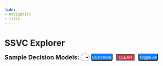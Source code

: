 ```yaml
---
hide:
- navigation
- title
---
```


# SSVC Explorer

<style>
.ssvc-explorer input
{
 border: 1px solid grey;
 font-family: verdana;
 font-size: 12px;
}
</style>
<div class="ssvc-explorer">
<div id="ssvcPopup" style="position: absolute; display:none;top: 15%; left: 50%;transform: translate(-50%, -50%); background-color: #fff; border: 4px solid #ccc; padding: 10px; border-radius: 6px; width: auto; max-height: 80%;overflow-y: auto; z-index:10">
<div data-customdp="1">
<h4 style="text-align: center">Customize Decision Point</h4>
<form onSubmit="return false();" style="text-align:left" autocomplete="off">
<div style="padding-bottom:10px">
<select name="customdp" style="background: transparent; border-radius: 6px; padding: 0px 4px 0px 4px;font-weight: bolder;">
<option value="">Choose/Create Decision Point</option>
</select>
</div>
<div style="display: table-row">
<label style="display:table-cell">Name</label>
<input required type="text" style="min-width: 300px;display:table-cell;" name="obj-name" placeholder="Name (Exploitation)">
</div>
<div  style="display:table-row">
<label style="display:table-cell">Namespace</label>
<input required type="text" style="min-width: 300px;display:table-cell" name="obj-namespace" placeholder="Namespace (x_com.example#psirt)">
<br>
<label style="display:none">
<input type="checkbox" name="translate-only" unchecked>
(Translation only)
</label>
<label style="display:none">
<select name="lang" disabled>
<option value="ar-SA">Arabic (Saudi Arabia)(ar-SA)</option><option value="bn-BD">Bangla (Bangladesh)(bn-BD)</option><option value="bn-IN">Bangla (India)(bn-IN)</option><option value="cs-CZ">Czech (Czech Republic)(cs-CZ)</option><option value="da-DK">Danish (Denmark)(da-DK)</option><option value="de-AT">Austrian German(de-AT)</option><option value="de-CH">"Swiss" German(de-CH)</option><option value="de-DE">Standard German (Germany)(de-DE)</option><option value="el-GR">Modern Greek(el-GR)</option><option value="en-AU">Australian English(en-AU)</option><option value="en-CA">Canadian English(en-CA)</option><option value="en-GB">British English(en-GB)</option><option value="en-IE">Irish English(en-IE)</option><option value="en-IN">Indian English(en-IN)</option><option value="en-NZ">New Zealand English(en-NZ)</option><option value="en-US">US English(en-US)</option><option value="en-ZA">English (South Africa)(en-ZA)</option><option value="es-AR">Argentine Spanish(es-AR)</option><option value="es-CL">Chilean Spanish(es-CL)</option><option value="es-CO">Colombian Spanish(es-CO)</option><option value="es-ES">Castilian Spanish (es-ES)</option><option value="es-MX">Mexican Spanish(es-MX)</option><option value="es-US">American Spanish(es-US)</option><option value="fi-FI">Finnish (Finland)(fi-FI)</option><option value="fr-BE">Belgian French(fr-BE)</option><option value="fr-CA">Canadian French(fr-CA)</option><option value="fr-CH">"Swiss" French(fr-CH)</option><option value="fr-FR">Standard French(fr-FR)</option><option value="he-IL">Hebrew (Israel)(he-IL)</option><option value="hi-IN">Hindi (India)(hi-IN)</option><option value="hu-HU">Hungarian (Hungary)(hu-HU)</option><option value="id-ID">Indonesian (Indonesia)(id-ID)</option><option value="it-CH">"Swiss" Italian(it-CH)</option><option value="it-IT">Standard Italian (Italy)(it-IT)</option><option value="ja-JP">Japanese (Japan)(ja-JP)</option><option value="ko-KR">Korean (Republic of Korea)(ko-KR)</option><option value="nl-BE">Belgian Dutch(nl-BE)</option><option value="nl-NL">Standard Dutch (The Netherlands)(nl-NL)</option><option value="no-NO">Norwegian (Norway)(no-NO)</option><option value="pl-PL">Polish (Poland)(pl-PL)</option><option value="pt-BR">Brazilian Portuguese(pt-BR)</option><option value="pt-PT">European Portuguese (Portugal)(pt-PT)</option><option value="ro-RO">Romanian (Romania)(ro-RO)</option><option value="ru-RU">Russian (Russian Federation)(ru-RU)</option><option value="sk-SK">Slovak (Slovakia)(sk-SK)</option><option value="sv-SE">Swedish (Sweden)(sv-SE)</option><option value="ta-IN">Indian Tamil(ta-IN)</option><option value="ta-LK">Sri Lankan Tamil(ta-LK)</option><option value="th-TH">Thai (Thailand)(th-TH)</option><option value="tr-TR">Turkish (Turkey)(tr-TR)</option><option value="zh-CN">Mainland China simplified characters(zh-CN)</option><option value="zh-HK">Hong Kong traditional characters(zh-HK)</option><option value="zh-TW">Taiwan traditional characters(zh-TW)</option>
</select>
Language

</label>
</div>
<div  style="display: table-row">
<label for="dpVersion" style="display:table-cell">Version</label>
<input required type="text" style="min-width: 300px;display:table-cell" name="obj-version" placeholder="Version (1.0.0)">
</div>
<div style="display: table-row">
<label style="display:table-cell">Definition</label>
<textarea required style="display:table-cell; min-height: 30px; min-width: 300px;" name="obj-definition" placeholder="Definition" onchange="SSVC.textAreaAutoSize(this)"></textarea>
</div>
<div style="display: table-row">
<label style="display: table-cell">Decision Point Values</label>
<button type="button" style="display:table-cell" onclick="SSVC.dpValueClone(this)">(+) Add</button>
</div>
<div style="display: table-row" data-clone="1">
<label style="border-left: 1px solid cyan; display: table-cell"> &nbsp; Value</label>
<input required type="text" name="obj-values-0-name" style="min-width: 300px;display: table-cell">
</div>
<div style="display: table-row" data-clone="1">
<label style="border-left: 1px solid cyan; display: table-cell;"> &nbsp; Definition</label>
<textarea required name="obj-values-0-definition" style="display: table-cell; min-height: 30px; min-width: 300px;" onchange="SSVC.textAreaAutoSize(this)"></textarea>
</div>
<div style="display: table-row" data-clone="1">
<label style="border-left: 1px solid cyan; display: table-cell"> &nbsp; Value</label>
<input required type="text" name="obj-values-1-name" style="min-width: 300px;display: table-cell">
</div>
<div style="display: table-row" data-clone="1">
<label style="border-left: 1px solid cyan; display: table-cell;"> &nbsp; Definition</label>
<textarea required name="obj-values-1-definition" style="display: table-cell;min-height: 30px; min-width: 300px;" onchange="SSVC.textAreaAutoSize(this)"></textarea>
</div>
</form>
<button onclick="SSVC.updateTree()" data-update="1" style="margin-top: 10px;padding: 8px 12px;border: none;background-color: #007bff;color: #fff;border-radius: 4px;cursor: pointer; float:right">Update</button>
<button onclick="SSVC.popupEnd()" style="margin: 10px 10px 0px 0px;;padding: 8px 12px;border: none;background-color: #ff2121;color: #fff;border-radius: 4px;cursor: pointer; float:right">Cancel</button>
</div>
</div>

<div data-yesno="1" style="display:none">
<h4 style="text-align: center">Would you like to proceed?</h4>
<button style="margin-top: 10px;padding: 8px 12px;border: none;background-color: #007bff;color: #fff;border-radius: 4px;cursor: pointer; float:right">Yes</button>
<button style="margin: 10px 10px 0px 0px;;padding: 8px 12px;border: none;background-color: #ff2121;color: #fff;border-radius: 4px;cursor: pointer; float:right">No</button>
</div>
<form autocomplete="off">
<span style="font-size: 20px;font-weight: bold; vertical-align:top">Sample Decision Models:</span>
<input type="file" name="fileupload" style="display:none" onchange="SSVC.readFile(this)">
<select onchange="SSVC.loadSSVC(this.options[this.selectedIndex].value)" id="sampletrees"
style="font-size: 18px;background: white;border-radius: 13px;padding: 0px 4px 0px 4px;font-weight: bolder;" autocomplete="off">
</select>
<span> </span>
<div style="vertical-align:top; display:inline-block">
<button type="button" data-customize="1"
style="display: inline-block; background-color: #007bff; padding: 2px; color: white; border-radius: 4px;"
onclick="SSVC.customize(this)">Customize</button>
&nbsp;
<button style="background-color: #dc3545; color: white;" type="button"
data-clear=""> CLEAR </button>
&nbsp;
<button type="button" data-toggleall="1"
style="display: inline-block; background-color: #007bff; padding: 2px; color: white; border-radius: 4px;"
onclick="SSVC.toggleAll()">Toggle All</button>
</div>
<div style="padding: 8px 0px 0px 0px;position: relative; display:none" data-session="1">
SSVC Custom Trees
<select name="customdp" style="font-size: 18px;background: white;border-radius: 8px;padding: 0px 4px 0px 4px;" onchange="SSVC.fun_execute(this)">
<option>Manage </option>
<option value="restore_session">Restore Session</option>
<option value="delete_session">Delete Old Sessions</option>
<option value="delete_dtree">Delete Current Tree</option>
<option value="rename_dtree">Rename Current Tree</option>
<option value="download_ssvc_json">Download (JSON)</option>
<option value="download_ssvc_csv">Download (CSV)</option>
</select>
<a style="display:none" data-download-json="1">Download (JSON)</a>
<a style="display:none" data-download-csv="1">Download (CSV)</a>
</div>

</form>
<p>
<form id="ssvcForm" autocomplete="off">
</form>
</p>
</div>
</div>
